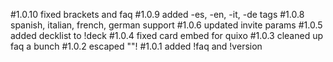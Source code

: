 #1.0.10
    fixed brackets and faq
#1.0.9
    added -es, -en, -it, -de tags 
#1.0.8
    spanish, italian, french, german support
#1.0.6
    updated invite params
#1.0.5
    added decklist to !deck
#1.0.4
    fixed card embed for quixo
#1.0.3
    cleaned up faq a bunch
#1.0.2
    escaped ""!
#1.0.1
    added !faq and !version
